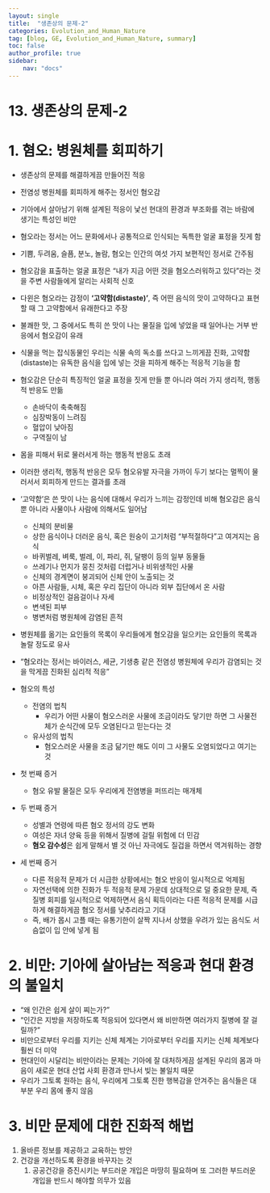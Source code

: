 ```yaml
---
layout: single
title:  "생존상의 문제-2"
categories: Evolution_and_Human_Nature
tag: [blog, GE, Evolution_and_Human_Nature, summary]
toc: false
author_profile: true
sidebar:
    nav: "docs"
---
```


# 13. 생존상의 문제-2

# 1. 혐오: 병원체를 회피하기

- 생존상의 문제를 해결하게끔 만들어진 적응
- 전염성 병원체를 회피하게 해주는 정서인 혐오감
- 기아에서 살아남기 위해 설계된 적응이 낯선 현대의 환경과 부조화를 겪는 바람에 생기는 특성인 비만

- 혐오라는 정서는 어느 문화에서나 공통적으로 인식되는 독특한 얼굴 표정을 짓게 함
- 기쁨, 두려움, 슬픔, 분노, 놀람, 혐오는 인간의 여섯 가지 보편적인 정서로 간주됨
- 혐오감을 표출하는 얼굴 표정은 “내가 지금 어떤 것을 혐오스러워하고 있다”라는 것을 주변 사람들에게 알리는 사회적 신호

- 다윈은 혐오라는 감정이 **‘고약함(distaste)’**, 즉 어떤 음식의 맛이 고약하다고 표현할 때 그 고약함에서 유래한다고 주장
- 불쾌한 맛, 그 중에서도 특히 쓴 맛이 나는 물질을 입에 넣었을 때 일어나는 거부 반응에서 혐오감이 유래
- 식물을 먹는 잡식동물인 우리는 식물 속의 독소를 쓰다고 느끼게끔 진화, 고약함(distaste)는 유독한 음식을 입에 넣는 것을 피하게 해주는 적응적 기능을 함
- 혐오감은 단순히 특징적인 얼굴 표정을 짓게 만들 뿐 아니라 여러 가지 생리적, 행동적 반응도 만듦
    - 손바닥이 축축해짐
    - 심장박동이 느려짐
    - 혈압이 낮아짐
    - 구역질이 남
- 몸을 피해서 뒤로 물러서게 하는 행동적 반응도 초래
- 이러한 생리적, 행동적 반응은 모두 혐오유발 자극을 가까이 두기 보다는 멀찍이 물러서서 회피하게 만드는 결과를 초래

- ‘고약함’은 쓴 맛이 나는 음식에 대해서 우리가 느끼는 감정인데 비해 혐오감은 음식 뿐 아니라 사물이나 사람에 의해서도 일어남
    - 신체의 분비물
    - 상한 음식이나 더러운 음식, 혹은 원숭이 고기처럼 “부적절하다”고 여겨지는 음식
    - 바퀴벌레, 벼룩, 벌레, 이, 파리, 쥐, 달팽이 등의 일부 동물들
    - 쓰레기나 먼지가 뭉친 것처럼 더럽거나 비위생적인 사물
    - 신체의 경계면이 붕괴되어 신체 안이 노출되는 것
    - 아픈 사람들, 시체, 혹은 우리 집단이 아니라 외부 집단에서 온 사람
    - 비정상적인 걸음걸이나 자세
    - 변색된 피부
    - 병변처럼 병원체에 감염된 흔적
    
- 병원체를 옮기는 요인들의 목록이 우리들에게 혐오감을 일으키는 요인들의 목록과 놀랄 정도로 유사
- “혐오라는 정서는 바이러스, 세균, 기생충 같은 전염성 병원체에 우리가 감염되는 것을 막게끔 진화된 심리적 적응”
- 혐오의 특성
    - 전염의 법칙
        - 우리가 어떤 사물이 혐오스러운 사물에 조금이라도 닿기만 하면 그 사물전체가 순식간에  모두 오염된다고 믿는다는 것
    - 유사성의 법칙
        - 혐오스러운 사물을 조금 닮기만 해도 이미 그 사물도 오염되었다고 여기는 것

- 첫 번째 증거
    - 혐오 유발 물질은 모두 우리에게 전염병을 퍼뜨리는  매개체
- 두 번째 증거
    - 성별과 연령에 따른 혐오 정서의 강도 변화
    - 여성은 자녀 양육 등을 위해서 질병에 걸릴 위험에 더 민감
    - **혐오 감수성**은 쉽게 말해서 별 것 아닌 자극에도 질겁을 하면서 역겨워하는 경향
- 세 번째 증거
    - 다른 적응적 문제가 더 시급한 상황에서는 혐오 반응이 일시적으로 억제됨
    - 자연선택에 의한 진화가 두 적응적 문제 가운데 상대적으로 덜 중요한 문제, 즉 질병 회피를 일시적으로 억제하면서 음식 획득이라는 다른 적응적 문제를 시급하게 해결하게끔 혐오 정서를 낮추리라고 기대
    - 즉, 배가 몹시 고플 때는 유통기한이 살짝 지나서 상했을 우려가 있는 음식도 서슴없이 입 안에 넣게 됨

# 2. 비만: 기아에 살아남는 적응과 현대 환경의 불일치

- “왜 인간은 쉽게 살이 찌는가?”
- “인간은 지방을 저장하도록 적응되어 있다면서 왜 비만하면 여러가지 질병에 잘 걸릴까?”
- 비만으로부터 우리를 지키는 신체 체계는 기아로부터 우리를 지키는 신체 체계보다 훨씬 더 미약
- 현대인이 시달리는 비만이라는 문제는 기아에 잘 대처하게끔 설계된 우리의 몸과 마음이 새로운 현대 산업 사회 환경과 만나서 빚는 불일치 때문
- 우리가 그토록 원하는 음식, 우리에게 그토록 진한 행복감을 안겨주는 음식들은 대부분 우리 몸에 좋지 않음

# 3. 비만 문제에 대한 진화적 해법

1. 올바른 정보를 제공하고 교육하는 방안
2. 건강을 개선하도록 환경을 바꾸자는 것
    1. 공공건강을 증진시키는 부드러운 개입은 마땅히 필요하며 또 그러한 부드러운 개입을 반드시 해야할 의무가 있음